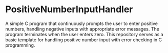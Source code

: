 # PositiveNumberInputHandler
A simple C program that continuously prompts the user to enter positive numbers, handling negative inputs with appropriate error messages. The program terminates when the user enters zero. This repository serves as a basic template for handling positive number input with error checking in C programming.
